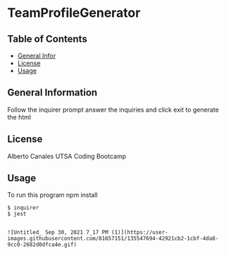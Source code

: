 # TeamProfileGenerator

## Table of Contents
* [General Infor](#general-information)
* [License](#license)
* [Usage](#usage)
## General Information
Follow the inquirer prompt answer the inquiries and click exit to generate the html
## License
Alberto Canales UTSA Coding Bootcamp
## Usage
To run this program npm install

```
$ inquirer
$ jest


![Untitled_ Sep 30, 2021 7_17 PM (1)](https://user-images.githubusercontent.com/81657151/135547694-42921cb2-1cbf-4da8-9cc0-2682d0dfca4e.gif)
